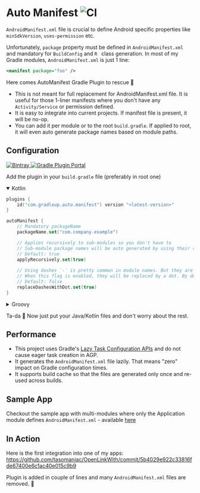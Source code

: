Auto Manifest ![CI](https://github.com/GradleUp/auto-manifest/workflows/CI/badge.svg)
=============

`AndroidManifest.xml` file is crucial to define Android specific properties like `minSdkVersion`, `uses-permission` etc.
  
Unfortunately, `package` property must be defined in `AndroidManifest.xml` and mandatory for `BuildConfig` and `R
` class generation. In most of my Gradle modules, `AndroidManifest.xml` is just 1 line:
```xml
<manifest package="foo" />
```

Here comes AutoManifest Gradle Plugin to rescue 🚀

- This is not meant for full replacement for AndroidManifest.xml file. It is useful for those 1-liner manifests where you don't have any `Activity/Service` or permission defined.
- It is easy to integrate into current projects. If manifest file is present, it will be no-op.
- You can add it per module or to the root `build.gradle`. If applied to root, it will even auto generate package names based on module paths.

Configuration
-------------

[ ![Bintray](https://img.shields.io/bintray/v/gradleup/maven/auto-manifest) ](https://bintray.com/gradleup/maven/auto-manifest/_latestVersion)
[ ![Gradle Plugin Portal](https://img.shields.io/maven-metadata/v/https/plugins.gradle.org/m2/com/gradleup/auto/manifest/com.gradleup.auto.manifest.gradle.plugin/maven-metadata.xml.svg?label=Gradle%20Plugins%20Portal) ](https://plugins.gradle.org/plugin/com.gradleup.auto.manifest)

Add the plugin in your `build.gradle` file (preferably in root one)

<details open><summary>Kotlin</summary>

```kotlin
plugins {
    id("com.gradleup.auto.manifest") version "<latest-version>"
}

autoManifest {
    // Mandatory packageName
    packageName.set("com.company.example")

    // Applies recursively to sub-modules so you don't have to
    // Sub-module package names will be auto generated by using their relative path
    // Default: true
    applyRecursively.set(true)
    
    // Using dashes `-` is pretty common in module names. But they are not allowed within Java package names.
    // When this flag is enabled, they will be replaced by a dot. By default, they will be replaced with an underscore.
    // Default: false
    replaceDashesWithDot.set(true)
}
```
</details>

<details><summary>Groovy</summary>

```kotlin
plugins {
    id 'com.gradleup.auto.manifest' version '<latest-version>'
}

autoManifest {
    // Mandatory packageName
    packageName = 'com.company.example'

    // Applies recursively to sub-modules so you don't have to
    // Sub-module package names will be auto generated by using their relative path
    // Default: true
    applyRecursively = true
    
    // Using dashes `-` is pretty common in module names. But they are not allowed within Java package names.
    // When this flag is enabled, they will be replaced by a dot. By default, they will be replaced with an underscore.
    // Default: false
    replaceDashesWithDot = true
}
```
</details>

Ta-da 🎉 Now just put your Java/Kotlin files and don't worry about the rest.

Performance
-----------

- This project uses Gradle's [Lazy Task Configuration APIs][lazy] and do not cause eager task creation in AGP.
- It generates the `AndroidManifest.xml` file lazily. That means "zero" impact on Gradle configuration times.
- It supports build cache so that the files are generated only once and re-used across builds.

Sample App
----------

Checkout the sample app with multi-modules where only the Application module defines `AndroidManifest.xml` - available
 [here][sample]

In Action
---------

Here is the first integration into one of my apps:  https://github.com/tasomaniac/OpenLinkWith/commit/5b4029e922c33816fde67400e6c1ac40e015c9b9

Plugin is added in couple of lines and many `AndroidManifest.xml` files are removed. 🎉

[lazy]: https://docs.gradle.org/current/userguide/task_configuration_avoidance.html
[sample]: https://github.com/GradleUp/auto-manifest/tree/master/sample
